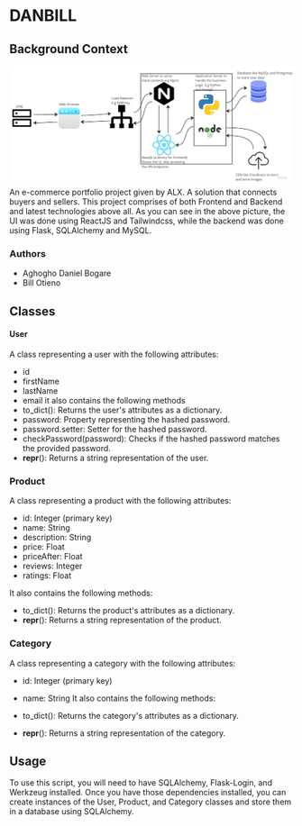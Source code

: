 # DANBILL
## Background Context
![danbill architecture](./assets/Research%20%26%20Project%20Architecture.jpg)
An e-commerce portfolio project given by ALX.
A solution that connects buyers and sellers. 
This project comprises of both Frontend and Backend and latest technologies above all.
As you can see in the above picture, the UI was done using ReactJS and Tailwindcss, while the backend was done using Flask, SQLAlchemy and MySQL.
### Authors
- Aghogho Daniel Bogare
- Bill Otieno

## Classes
#### User
A class representing a user with the following attributes:
- id
- firstName
- lastName
- email
it also contains the following methods 
- to_dict(): Returns the user's attributes as a dictionary.
- password: Property representing the hashed password.
- password.setter: Setter for the hashed password.
- checkPassword(password): Checks if the hashed password matches the provided password.
- __repr__(): Returns a string representation of the user.

### Product
A class representing a product with the following attributes:

- id: Integer (primary key)
- name: String
- description: String
- price: Float
- priceAfter: Float
- reviews: Integer
- ratings: Float

It also contains the following methods:

- to_dict(): Returns the product's attributes as a dictionary.
- __repr__(): Returns a string representation of the product.

### Category
A class representing a category with the following attributes:

- id: Integer (primary key)
- name: String
It also contains the following methods:

- to_dict(): Returns the category's attributes as a dictionary.
- __repr__(): Returns a string representation of the category.

## Usage
To use this script, you will need to have SQLAlchemy, Flask-Login, and Werkzeug installed. Once you have those dependencies installed, you can create instances of the User, Product, and Category classes and store them in a database using SQLAlchemy.
